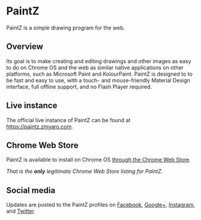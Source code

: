 # PaintZ

PaintZ is a simple drawing program for the web.


## Overview

Its goal is to make creating and editing drawings and other images as easy to do on Chrome OS and the web as similar native applications on other platforms, such as Microsoft Paint and KolourPaint.  PaintZ is designed to to be fast and easy to use, with a touch- and mouse-friendly Material Design interface, full offline support, and no Flash Player required.


## Live instance

The official live instance of PaintZ can be found at https://paintz.zmyaro.com.


## Chrome Web Store

PaintZ is available to install on Chrome OS [through the Chrome Web Store](https://chrome.google.com/webstore/detail/gdjcnhanmagpjdpilaehedkchegnkdoj).

_That is the **only** legitimate Chrome Web Store listing for PaintZ._


## Social media

Updates are posted to the PaintZ profiles on [Facebook](https://www.facebook.com/PaintZApp), [Google+](https://plus.google.com/+PaintZApp), [Instagram](https://www.instagram.com/PaintZApp), and [Twitter](https://twitter.com/PaintZApp).
